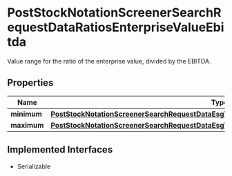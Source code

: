 

# PostStockNotationScreenerSearchRequestDataRatiosEnterpriseValueEbitda

Value range for the ratio of the enterprise value, divided by the EBITDA.

## Properties

Name | Type | Description | Notes
------------ | ------------- | ------------- | -------------
**minimum** | [**PostStockNotationScreenerSearchRequestDataEsgTruvalueLabsSasbAllCategoriesInsightMinimum**](PostStockNotationScreenerSearchRequestDataEsgTruvalueLabsSasbAllCategoriesInsightMinimum.md) |  |  [optional]
**maximum** | [**PostStockNotationScreenerSearchRequestDataEsgTruvalueLabsSasbAllCategoriesInsightMaximum**](PostStockNotationScreenerSearchRequestDataEsgTruvalueLabsSasbAllCategoriesInsightMaximum.md) |  |  [optional]


## Implemented Interfaces

* Serializable



